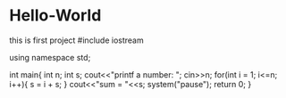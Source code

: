 # Hello-World
this is first project
#include iostream

using namespace std;

int main{
  int n;
  int s;
  cout<<"printf a number: ";
  cin>>n;
  for(int i = 1; i<=n; i++){
    s = i + s;
  }
  cout<<"sum = "<<s;
  system("pause");
  return 0;
}
